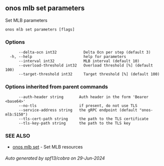<!--
SPDX-FileCopyrightText: 2019-present Open Networking Foundation <info@opennetworking.org>

SPDX-License-Identifier: Apache-2.0
-->

## onos mlb set parameters

Set MLB parameters

```
onos mlb set parameters [flags]
```

### Options

```
      --delta-ocn int32            Delta Ocn per step (default 3)
  -h, --help                       help for parameters
      --interval int32             MLB interval (default 10)
      --overload-threshold int32   Overload threshold [%] (default 100)
      --target-threshold int32     Target threshold [%] (default 100)
```

### Options inherited from parent commands

```
      --auth-header string       Auth header in the form 'Bearer <base64>'
      --no-tls                   if present, do not use TLS
      --service-address string   the gRPC endpoint (default "onos-mlb:5150")
      --tls-cert-path string     the path to the TLS certificate
      --tls-key-path string      the path to the TLS key
```

### SEE ALSO

* [onos mlb set](onos_mlb_set.md)	 - Set MLB resources

###### Auto generated by spf13/cobra on 29-Jun-2024
